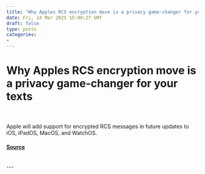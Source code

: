 ```yaml
---
title: "Why Apples RCS encryption move is a privacy game-changer for your texts"
date: Fri, 14 Mar 2025 15:09:27 GMT
draft: false
type: posts
categories: 
- 
---
```

# Why Apples RCS encryption move is a privacy game-changer for your texts

<br/>

<br/>
Apple will add support for encrypted RCS messages in future updates to iOS, iPadOS, MacOS, and WatchOS.

#### [Source](https://www.zdnet.com/article/why-apples-rcs-encryption-move-is-a-privacy-game-changer-for-your-texts/)

<br/>
---
